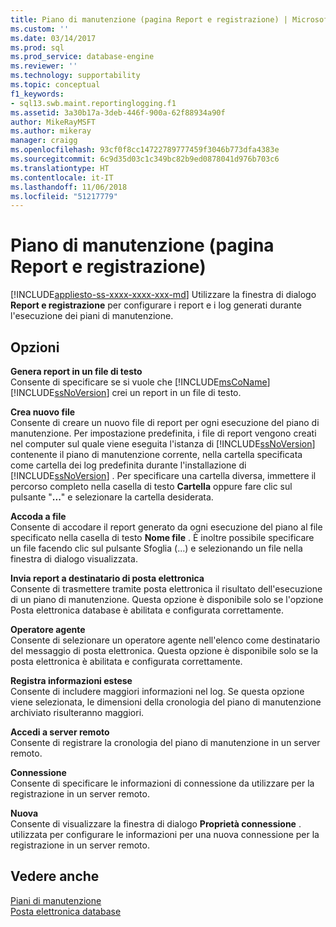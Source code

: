 ```yaml
---
title: Piano di manutenzione (pagina Report e registrazione) | Microsoft Docs
ms.custom: ''
ms.date: 03/14/2017
ms.prod: sql
ms.prod_service: database-engine
ms.reviewer: ''
ms.technology: supportability
ms.topic: conceptual
f1_keywords:
- sql13.swb.maint.reportinglogging.f1
ms.assetid: 3a30b17a-3deb-446f-900a-62f88934a90f
author: MikeRayMSFT
ms.author: mikeray
manager: craigg
ms.openlocfilehash: 93cf0f8cc14722789777459f3046b773dfa4383e
ms.sourcegitcommit: 6c9d35d03c1c349bc82b9ed0878041d976b703c6
ms.translationtype: HT
ms.contentlocale: it-IT
ms.lasthandoff: 11/06/2018
ms.locfileid: "51217779"
---
```

# <a name="maintenance-plan-reporting-and-logging-page"></a>Piano di manutenzione (pagina Report e registrazione)
[!INCLUDE[appliesto-ss-xxxx-xxxx-xxx-md](../../includes/appliesto-ss-xxxx-xxxx-xxx-md.md)]
  Utilizzare la finestra di dialogo **Report e registrazione** per configurare i report e i log generati durante l'esecuzione dei piani di manutenzione.  
  
## <a name="options"></a>Opzioni  
 **Genera report in un file di testo**  
 Consente di specificare se si vuole che [!INCLUDE[msCoName](../../includes/msconame-md.md)] [!INCLUDE[ssNoVersion](../../includes/ssnoversion-md.md)] crei un report in un file di testo.  
  
 **Crea nuovo file**  
 Consente di creare un nuovo file di report per ogni esecuzione del piano di manutenzione. Per impostazione predefinita, i file di report vengono creati nel computer sul quale viene eseguita l'istanza di [!INCLUDE[ssNoVersion](../../includes/ssnoversion-md.md)] contenente il piano di manutenzione corrente, nella cartella specificata come cartella dei log predefinita durante l'installazione di [!INCLUDE[ssNoVersion](../../includes/ssnoversion-md.md)] . Per specificare una cartella diversa, immettere il percorso completo nella casella di testo **Cartella** oppure fare clic sul pulsante "**...**" e selezionare la cartella desiderata.  
  
 **Accoda a file**  
 Consente di accodare il report generato da ogni esecuzione del piano al file specificato nella casella di testo **Nome file** . È inoltre possibile specificare un file facendo clic sul pulsante Sfoglia (...) e selezionando un file nella finestra di dialogo visualizzata.  
  
 **Invia report a destinatario di posta elettronica**  
 Consente di trasmettere tramite posta elettronica il risultato dell'esecuzione di un piano di manutenzione. Questa opzione è disponibile solo se l'opzione Posta elettronica database è abilitata e configurata correttamente.  
  
 **Operatore agente**  
 Consente di selezionare un operatore agente nell'elenco come destinatario del messaggio di posta elettronica. Questa opzione è disponibile solo se la posta elettronica è abilitata e configurata correttamente.  
  
 **Registra informazioni estese**  
 Consente di includere maggiori informazioni nel log. Se questa opzione viene selezionata, le dimensioni della cronologia del piano di manutenzione archiviato risulteranno maggiori.  
  
 **Accedi a server remoto**  
 Consente di registrare la cronologia del piano di manutenzione in un server remoto.  
  
 **Connessione**  
 Consente di specificare le informazioni di connessione da utilizzare per la registrazione in un server remoto.  
  
 **Nuova**  
 Consente di visualizzare la finestra di dialogo **Proprietà connessione** . utilizzata per configurare le informazioni per una nuova connessione per la registrazione in un server remoto.  
  
## <a name="see-also"></a>Vedere anche  
 [Piani di manutenzione](../../relational-databases/maintenance-plans/maintenance-plans.md)   
 [Posta elettronica database](../../relational-databases/database-mail/database-mail.md)  
  
  
